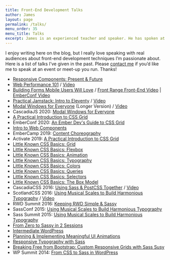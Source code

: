 ```yaml
---
title: Front-End Development Talks
author: James
layout: page
permalink: /talks/
menu_order: 35
menu_title: Talks
excerpt: James is an experienced teacher and speaker. He has spoken at conferences across the US and internationally.
---
```


I enjoy writing here on the blog, but I really love speaking with real audiences about front-end development techniques I’m passionate about. Here is a list of talks I’ve given in the past. Please [contact me](/contact/) if you’d like me to speak at an event or meet-up you run. Thanks!

* [Responsive Components: Present & Future](https://jdsteinbach.com/responsive-components/#/)
* [Web Performance 101](https://jdsteinbach.com/webperf-101/#/) / [Video](https://www.youtube.com/watch?v=mqXL8HvPF-8)
* [Building Forms Mobile Users Will Love](https://jdsteinbach.com/mobile-forms/#/) / [Front Range Front-End Video](https://www.youtube.com/watch?v=dWVZjCbPnhE) | [EmberConf Video](https://www.youtube.com/watch?v=75xy3BTFvhg)
* [Practical Jamstack: Intro to Eleventy](https://jdsteinbach.com/intro-11ty-slides/#/) / [Video](https://www.youtube.com/watch?v=RF-eX4DRbk0)
* [Modal Windows for Everyone](https://jdsteinbach.com/a11y-modal-slides/#/) (Longer Version) / [Video](https://www.youtube.com/watch?v=kHqLKi1MwT4)
* CascadiaJS 2020: [Modal Windows for Everyone](https://2020.cascadiajs.com/speakers/james-steinbach)
* [A Practical Introduction to CSS Grid](https://jdsteinbach.com/intro-css-grid/#/)
* EmberConf 2020: [An Ember Dev's Guide to CSS Grid](https://jdsteinbach.com/emberconf-grid/#/)
* [Intro to Web Components](https://jdsteinbach.com/intro-web-components/#/)
* EmberCamp 2019: [Content Choreography](https://jdsteinbach.com/ember-anim/#/)
* Activate 2019: [A Practical Introduction to CSS Grid](https://jdsteinbach.com/intro-css-grid/#/)
* [Little Known CSS Basics: Grid](https://jdsteinbach.com/css-basics-grid/#/)
* [Little Known CSS Basics: Flexbox](https://jdsteinbach.com/css-basics-flexbox/#/)
* [Little Known CSS Basics: Animation](https://jdsteinbach.com/css-basics-animation/#/)
* [Little Known CSS Basics: Typography](https://jdsteinbach.com/css-basics-typography/#/)
* [Little Known CSS Basics: Colors](https://jdsteinbach.com/css-basics-colors/#/)
* [Little Known CSS Basics: Queries](https://jdsteinbach.com/css-basics-queries/#/)
* [Little Known CSS Basics: Selectors](https://jdsteinbach.com/css-basics-selectors/#/)
* [Little Known CSS Basics: The Box Model](https://jdsteinbach.com/css-basics-box-model/#/)
* CascadiaCSS 2016: [Using Sass &amp; PostCSS Together](https://jdsteinbach.com/sass-postcss/#/) / [Video](https://www.youtube.com/watch?v=YpSdBDoPemg)
* ScotlandCSS 2016: [Using Musical Scales to Build Harmonious Typography](https://jdsteinbach.com/sassconf/#/) / [Video](https://www.youtube.com/watch?v=_PGOlb2eKf0)
* RWD Summit 2016: [Keeping RWD Simple & Sassy](/sass/rwd-sass/)
* SassConf 2015: [Using Musical Scales to Build Harmonious Typography](https://jdsteinbach.com/sassconf/#/)
* Sass Summit 2015: [Using Musical Scales to Build Harmonious Typography](https://jdsteinbach.com/sassconf/#/)
* [From Zero to Sassy in 2 Sessions](https://jdsteinbach.com/zero2sassy/#/)
* [Intermediate WordPress](https://jdsteinbach.com/int-wp/#/)
* [Planning & Implementing Meaningful UI Animations](https://jdsteinbach.com/css-animation/#/)
* [Responsive Typography with Sass](http://www.slideshare.net/JamesSteinbach/responsive-typography-47632381)
* [Breaking Free from Bootstrap: Custom Responsive Grids with Sass Susy](http://www.slideshare.net/JamesSteinbach/breaking-free-from-bootstrap)
* WP Summit 2014: [From CSS to Sass in WordPress](http://www.slideshare.net/JamesSteinbach/from-css-to-sass-in-wordpress)
